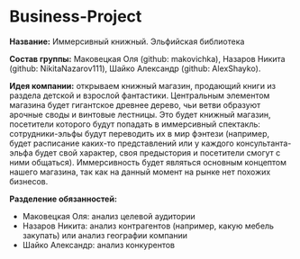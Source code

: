# Business-Project

**Название:** Иммерсивный книжный. Эльфийская библиотека

**Состав группы:** Маковецкая Оля (github: makovichka), Назаров Никита (github: NikitaNazarov111), Шайко Александр (github: AlexShayko).

**Идея компании:** открываем книжный магазин, продающий книги из раздела детской и взрослой фантастики. Центральным элементом магазина будет гигантское древнее дерево, чьи ветви образуют арочные своды и винтовые лестницы. Это будет книжный магазин, посетители которого будут попадать в иммерсивный спектакль: сотрудники-эльфы будут переводить их в мир фэнтези (например, будет расписание каких-то представлений или у каждого консультанта-эльфа будет свой характер, своя предыстория и посетители смогут с ними общаться). Иммерсивность будет являться основным концептом нашего магазина, так как на данный момент на рынке нет похожих бизнесов.

**Разделение обязанностей:** 
- Маковецкая Оля: анализ целевой аудитории
- Назаров Никита: анализ контрагентов (например, какую мебель закупать) или анализ географии компании
- Шайко Александр: анализ конкурентов

